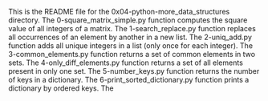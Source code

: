 This is the README file for the 0x04-python-more_data_structures directory.
The 0-square_matrix_simple.py function computes the square value of all integers of a matrix.
The 1-search_replace.py function replaces all occurrences of an element by another in a new list.
The 2-uniq_add.py function adds all unique integers in a list (only once for each integer). 
The 3-common_elements.py function returns a set of common elements in two sets.
The 4-only_diff_elements.py function returns a set of all elements present in only one set.
The 5-number_keys.py function returns the number of keys in a dictionary.
The 6-print_sorted_dictionary.py function prints a dictionary by ordered keys. 
The 
